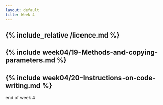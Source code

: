 ```yaml
---
layout: default
title: Week 4
---
```

{% include_relative /licence.md %}
---
{% include week04/19-Methods-and-copying-parameters.md %}
---
{% include week04/20-Instructions-on-code-writing.md %}
---

end of week 4